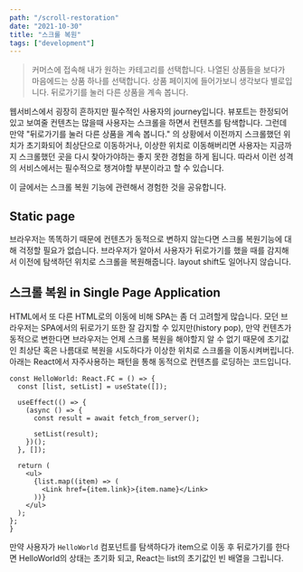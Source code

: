 ```yaml
---
path: "/scroll-restoration"
date: "2021-10-30"
title: "스크롤 복원"
tags: ["development"]
---
```


> 커머스에 접속해 내가 원하는 카테고리를 선택합니다. 나열된 상품들을 보다가 마음에드는 상품 하나를 선택합니다. 상품 페이지에 들어가보니 생각보다 별로입니다. 뒤로가기를 눌러 다른 상품을 계속 봅니다.

웹서비스에서 굉장히 흔하지만 필수적인 사용자의 journey입니다. 
뷰포트는 한정되어있고 보여줄 컨텐츠는 많을때 사용자는 스크롤을 하면서 컨텐츠를 탐색합니다. 그런데 만약 "뒤로가기를 눌러 다른 상품을 계속 봅니다." 의 상황에서 이전까지 스크롤했던 위치가 초기화되어 최상단으로 이동하거나, 이상한 위치로 이동해버리면 사용자는 지금까지 스크롤했던 곳을 다시 찾아가야하는 좋지 못한 경험을 하게 됩니다. 따라서 이런 성격의 서비스에서는 필수적으로 챙겨야할 부분이라고 할 수 있습니다. 

이 글에서는 스크롤 복원 기능에 관련해서 경험한 것을 공유합니다.

## Static page

브라우저는 똑똑하기 때문에 컨텐츠가 동적으로 변하지 않는다면 스크롤 복원기능에 대해 걱정할 필요가 없습니다. 브라우저가 알아서 사용자가 뒤로가기를 했을 때를 감지해서 이전에 탐색하던 위치로 스크롤을 복원해줍니다. layout shift도 일어나지 않습니다.

## 스크롤 복원 in Single Page Application

HTML에서 또 다른 HTML로의 이동에 비해 SPA는 좀 더 고려할게 많습니다. 
모던 브라우저는 SPA에서의 뒤로가기 또한 잘 감지할 수 있지만(history pop), 만약 컨텐츠가 동적으로 변한다면 브라우저는 언제 스크롤 복원을 해야할지 알 수 없기 때문에 초기값인 최상단 혹은 나름대로 복원을 시도하다가 이상한 위치로 스크롤을 이동시켜버립니다. 아래는 React에서 자주사용하는 패턴을 통해 동적으로 컨텐츠를 로딩하는 코드입니다.

```tsx
const HelloWorld: React.FC = () => {
  const [list, setList] = useState([]);

  useEffect(() => {
    (async () => {
      const result = await fetch_from_server();

      setList(result);
    })();
  }, []);

  return (
    <ul>
      {list.map((item) => (
        <Link href={item.link}>{item.name}</Link>
      ))}
    </ul>
  );
};
}
```

만약 사용자가 `HelloWorld` 컴포넌트를 탐색하다가 item으로 이동 후 뒤로가기를 한다면 HelloWorld의 상태는 초기화 되고, React는 list의 초기값인 빈 배열을 그립니다.
